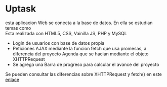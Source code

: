 # Uptask 
esta aplicacion Web se conecta a la base de datos. En ella se estudian temas como  
Esta realizada con HTML5, CSS, Vainilla JS, PHP y MySQL
- Login de usuarios con base de datos propia 
- Peticiones AJAX mediante la funcion fetch que usa promesas, a diferencia del proyecto Agenda que se hacian mediante el objeto XHTTPRequest
- Se agrega una Barra de progreso para calcular el avance del proyecto

Se pueden consultar las diferencias sobre XHTTPRequest y fetch() en este [enlace](https://developer.mozilla.org/es/docs/Web/API/Fetch_API/Utilizando_Fetch) 
